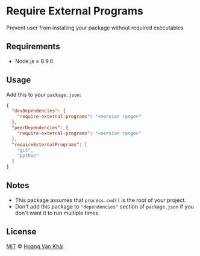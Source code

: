 # Require External Programs

Prevent user from installing your package without required executables

## Requirements

* Node.js ≥ 8.9.0

## Usage

Add this to your `package.json`:

```json
{
  "devDependencies": {
    "require-external-programs": "<version range>"
  },
  "peerDependencies": {
    "require-external-programs": "<version range>"
  },
  "requireExternalPrograms": [
    "git",
    "python"
  ]
}
```

## Notes

* This package assumes that `process.cwd()` is the root of your project.
* Don't add this package to `"dependencies"` section of `package.json` if you don't want it to run multiple times.

## License

[MIT](https://git.io/fx1N6) © [Hoàng Văn Khải](https://github.com/KSXGitHub)
